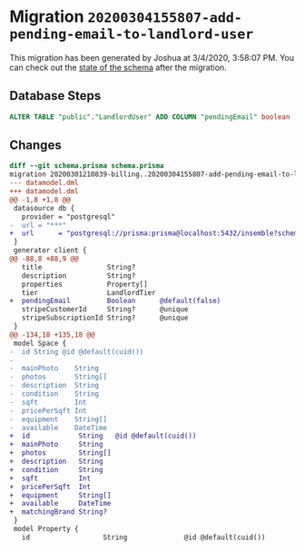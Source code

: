 # Migration `20200304155807-add-pending-email-to-landlord-user`

This migration has been generated by Joshua at 3/4/2020, 3:58:07 PM.
You can check out the [state of the schema](./schema.prisma) after the migration.

## Database Steps

```sql
ALTER TABLE "public"."LandlordUser" ADD COLUMN "pendingEmail" boolean  NOT NULL DEFAULT false;
```

## Changes

```diff
diff --git schema.prisma schema.prisma
migration 20200301210839-billing..20200304155807-add-pending-email-to-landlord-user
--- datamodel.dml
+++ datamodel.dml
@@ -1,8 +1,8 @@
 datasource db {
   provider = "postgresql"
-  url = "***"
+  url      = "postgresql://prisma:prisma@localhost:5432/insemble?schema=public"
 }
 generator client {
@@ -88,8 +88,9 @@
   title                String?
   description          String?
   properties           Property[]
   tier                 LandlordTier
+  pendingEmail         Boolean      @default(false)
   stripeCustomerId     String?      @unique
   stripeSubscriptionId String?      @unique
 }
@@ -134,18 +135,18 @@
 model Space {
-  id String @id @default(cuid())
-
-  mainPhoto    String
-  photos       String[]
-  description  String
-  condition    String
-  sqft         Int
-  pricePerSqft Int
-  equipment    String[]
-  available    DateTime
+  id            String   @id @default(cuid())
+  mainPhoto     String
+  photos        String[]
+  description   String
+  condition     String
+  sqft          Int
+  pricePerSqft  Int
+  equipment     String[]
+  available     DateTime
+  matchingBrand String?
 }
 model Property {
   id                  String              @id @default(cuid())
```



